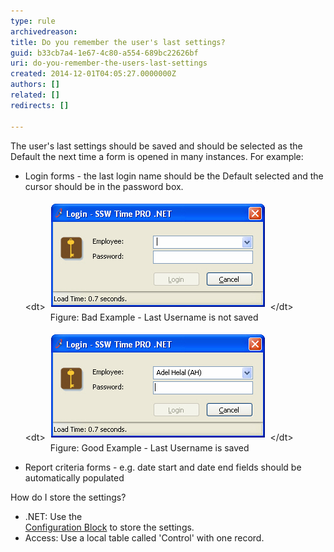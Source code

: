 ```yaml
---
type: rule
archivedreason: 
title: Do you remember the user's last settings?
guid: b33cb7a4-1e67-4c80-a554-689bc22626bf
uri: do-you-remember-the-users-last-settings
created: 2014-12-01T04:05:27.0000000Z
authors: []
related: []
redirects: []

---
```


The user's last settings should be saved and should be selected as the Default the                     next time a form is opened in many instances. For example:

<!--endintro-->

* Login forms - the last login name should be the Default selected and the cursor should be in the password box. <br>      <dl class="badImage">&lt;dt&gt; 
            <img border="0" alt="SSW Time PRO .NET - Login" src="../../assets/BadFormLogin.jpg" style="margin:5px;width:342px;">
         &lt;/dt&gt;<dd> Figure: Bad Example - Last Username is not saved</dd></dl><dl class="goodImage">&lt;dt&gt; 
            <img border="0" alt="SSW Time PRO .NET - Login" src="../../assets/GoodFormLogin.jpg" style="margin:5px;width:342px;">
         &lt;/dt&gt;<dd> Figure: Good Example - Last Username is saved</dd></dl>
* Report criteria forms - e.g. date start and date end fields should be automatically populated


How do I store the settings?

* .NET: Use the <br>      [Configuration Block](/do-you-use-configuration-management-application-block) to store the settings.
* Access: Use a local table called 'Control' with one record.
